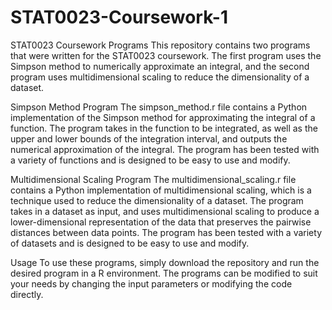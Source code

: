 # STAT0023-Coursework-1

STAT0023 Coursework Programs
This repository contains two programs that were written for the STAT0023 coursework. The first program uses the Simpson method to numerically approximate an integral, and the second program uses multidimensional scaling to reduce the dimensionality of a dataset.

Simpson Method Program
The simpson_method.r file contains a Python implementation of the Simpson method for approximating the integral of a function. The program takes in the function to be integrated, as well as the upper and lower bounds of the integration interval, and outputs the numerical approximation of the integral. The program has been tested with a variety of functions and is designed to be easy to use and modify.

Multidimensional Scaling Program
The multidimensional_scaling.r file contains a Python implementation of multidimensional scaling, which is a technique used to reduce the dimensionality of a dataset. The program takes in a dataset as input, and uses multidimensional scaling to produce a lower-dimensional representation of the data that preserves the pairwise distances between data points. The program has been tested with a variety of datasets and is designed to be easy to use and modify.

Usage
To use these programs, simply download the repository and run the desired program in a R environment. The programs can be modified to suit your needs by changing the input parameters or modifying the code directly.
